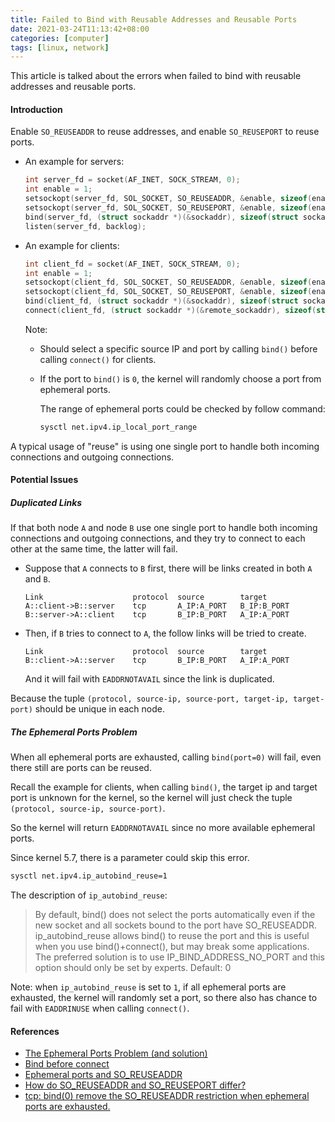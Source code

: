 ```yaml
---
title: Failed to Bind with Reusable Addresses and Reusable Ports
date: 2021-03-24T11:13:42+08:00
categories: [computer]
tags: [linux, network]
---
```


This article is talked about the errors when failed to bind with reusable
addresses and reusable ports.
<!--more-->

#### Introduction

Enable `SO_REUSEADDR` to reuse addresses,
and enable `SO_REUSEPORT` to reuse ports.

+ An example for servers:

  ```c
  int server_fd = socket(AF_INET, SOCK_STREAM, 0);
  int enable = 1;
  setsockopt(server_fd, SOL_SOCKET, SO_REUSEADDR, &enable, sizeof(enable));
  setsockopt(server_fd, SOL_SOCKET, SO_REUSEPORT, &enable, sizeof(enable));
  bind(server_fd, (struct sockaddr *)(&sockaddr), sizeof(struct sockaddr_in));
  listen(server_fd, backlog);
  ```

+ An example for clients:

  ```c
  int client_fd = socket(AF_INET, SOCK_STREAM, 0);
  int enable = 1;
  setsockopt(client_fd, SOL_SOCKET, SO_REUSEADDR, &enable, sizeof(enable));
  setsockopt(client_fd, SOL_SOCKET, SO_REUSEPORT, &enable, sizeof(enable));
  bind(client_fd, (struct sockaddr *)(&sockaddr), sizeof(struct sockaddr_in));
  connect(client_fd, (struct sockaddr *)(&remote_sockaddr), sizeof(struct sockaddr_in));
  ```

  Note:

  + Should select a specific source IP and port by calling `bind()` before
    calling `connect()` for clients.

  + If the port to `bind()` is `0`, the kernel will randomly choose a port
    from ephemeral ports.

    The range of ephemeral ports could be checked by follow command:

    ```bash
    sysctl net.ipv4.ip_local_port_range
    ```

A typical usage of "reuse" is using one single port to handle both incoming
connections and outgoing connections.

#### Potential Issues

##### Duplicated Links

If that both node `A` and node `B` use one single port to handle both
incoming connections and outgoing connections, and they try to connect to
each other at the same time, the latter will fail.

+ Suppose that `A` connects to `B` first, there will be links created in
  both `A` and `B`.

  ```
  Link                    protocol  source        target
  A::client->B::server    tcp       A_IP:A_PORT   B_IP:B_PORT
  B::server->A::client    tcp       B_IP:B_PORT   A_IP:A_PORT
  ```

+ Then, if `B` tries to connect to `A`, the follow links will be tried to
  create.

  ```
  Link                    protocol  source        target
  B::client->A::server    tcp       B_IP:B_PORT   A_IP:A_PORT
  ```

  And it will fail with `EADDRNOTAVAIL` since the link is duplicated.

Because the tuple `(protocol, source-ip, source-port, target-ip, target-port)`
should be unique in each node.

##### The Ephemeral Ports Problem

When all ephemeral ports are exhausted, calling `bind(port=0)` will fail,
even there still are ports can be reused.

Recall the example for clients, when calling `bind()`, the target ip and
target port is unknown for the kernel, so the kernel will just check the
tuple `(protocol, source-ip, source-port)`.

So the kernel will return `EADDRNOTAVAIL` since no more available ephemeral
ports.

Since kernel 5.7, there is a parameter could skip this error.

```bash
sysctl net.ipv4.ip_autobind_reuse=1
```

The description of `ip_autobind_reuse`:

> By default, bind() does not select the ports automatically even if
> the new socket and all sockets bound to the port have SO_REUSEADDR.
> ip_autobind_reuse allows bind() to reuse the port and this is useful
> when you use bind()+connect(), but may break some applications.
> The preferred solution is to use IP_BIND_ADDRESS_NO_PORT and this
> option should only be set by experts.
> Default: 0

Note: when `ip_autobind_reuse` is set to `1`, if all ephemeral ports are
exhausted, the kernel will randomly set a port, so there also has chance to
fail with `EADDRINUSE` when calling `connect()`.

#### References

- [The Ephemeral Ports Problem (and solution)]
- [Bind before connect]
- [Ephemeral ports and SO_REUSEADDR]
- [How do SO_REUSEADDR and SO_REUSEPORT differ?]
- [tcp: bind(0) remove the SO_REUSEADDR restriction when ephemeral ports are exhausted.]

[The Ephemeral Ports Problem (and solution)]: https://aleccolocco.blogspot.com/2008/11/ephemeral-ports-problem-and-solution.html
[Bind before connect]: https://idea.popcount.org/2014-04-03-bind-before-connect/
[Ephemeral ports and SO_REUSEADDR]: https://gavv.github.io/articles/ephemeral-port-reuse/
[How do SO_REUSEADDR and SO_REUSEPORT differ?]: https://stackoverflow.com/a/14388707
[tcp: bind(0) remove the SO_REUSEADDR restriction when ephemeral ports are exhausted.]: https://git.kernel.org/pub/scm/linux/kernel/git/torvalds/linux.git/commit/?id=4b01a9674231a97553a55456d883f584e948a78d
